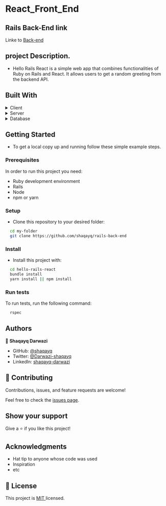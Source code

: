 

# React_Front_End

## Rails Back-End link
 Linke to [Back-end](https://github.com/shaqayq/rails-back-end/tree/setup-backend)

## project Description.
- Hello Rails React is a simple web app that combines functionalities of Ruby on Rails and React. It allows users to get a random greeting from the backend API.



## Built With

<details>
  <summary>Client</summary>
  <ul>
    <li><a href="https://reactjs.org/">React.js</a></li>
    <li><a href="https://redux-toolkit.js.org/">Redux Toolkit</a></li>
  </ul>
</details>

<details>
  <summary>Server</summary>
  <ul>
    <li><a href="https://rubyonrails.org/">Ruby on Rails</a></li>
  </ul>
</details>

<details>
<summary>Database</summary>
  <ul>
    <li><a href="https://www.postgresql.org/">PostgreSQL</a></li>
  </ul>
</details>


## Getting Started

- To get a local copy up and running follow these simple example steps.

### Prerequisites
In order to run this project you need:

- Ruby development environment
- Rails
- Node
- npm or yarn

### Setup

- Clone this repository to your desired folder:

```sh
  cd my-folder
  git clone https://github.com/shaqayq/rails-back-end
```

### Install


- Install this project with:

```sh
  cd hello-rails-react
  bundle install
  yarn install || npm install
```

### Run tests

To run tests, run the following command:

```sh
  rspec
```

## Authors

👤 **Shaqayq Darwazi**

- GitHub: [@shaqayq](https://github.com/shaqayq)
- Twitter: [@Darwazi-shaqayq](https://twitter.com/darwazi-shaqayq)
- LinkedIn: [shaqayq-darwazi](https://linkedin.com/in/shaqayq-darwazi)


## 🤝 Contributing

Contributions, issues, and feature requests are welcome!

Feel free to check the [issues page](https://github.com/shaqayq/rails-back-end/issues).

## Show your support

Give a ⭐️ if you like this project!

## Acknowledgments

- Hat tip to anyone whose code was used
- Inspiration
- etc

## 📝 License

This project is [ MIT ]() licensed.
